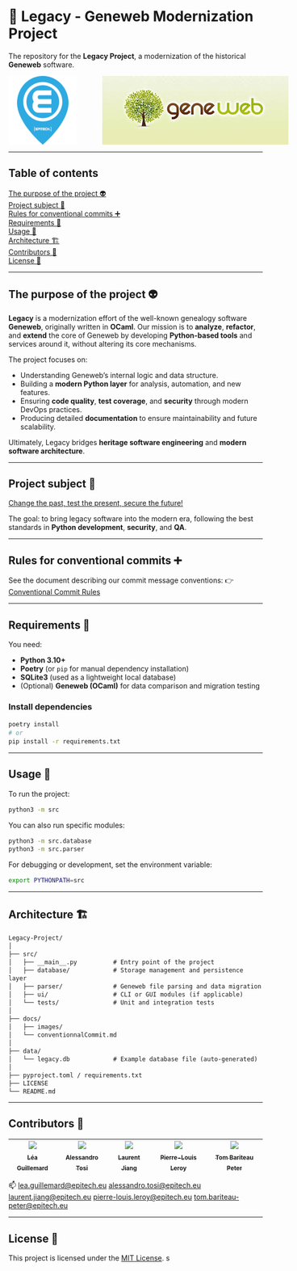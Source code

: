 # 🧬 Legacy - Geneweb Modernization Project

The repository for the **Legacy Project**, a modernization of the historical **Geneweb** software.

<div id="pictureLegacy" style="display: flex;">  
  <img src="docs/images/pictureEpitech.png" alt="picture Epitech" width="136" height="136" style="margin-right: 50px;">  
  <img src="docs/images/logoGeneweb.jpeg" alt="picture Legacy" width="369" height="136" style="margin-right: 50px;">  
</div>  

---

## Table of contents

[The purpose of the project 👽](#purpose_project)<br />
[Project subject 📄](#subject_project)<br />
[Rules for conventional commits ➕](#conventionnal_commit)<br />
[Requirements 🔧](#requirements)<br />
[Usage 🧠](#usage)<br />
[Architecture 🏗️](#architecture)<br />
[Contributors 👋](#contributors)<br />
[License 🔑](#license)<br />

---

## <a id="purpose_project"></a> The purpose of the project 👽

**Legacy** is a modernization effort of the well-known genealogy software **Geneweb**, originally written in **OCaml**.
Our mission is to **analyze**, **refactor**, and **extend** the core of Geneweb by developing **Python-based tools** and services around it, without altering its core mechanisms.

The project focuses on:

* Understanding Geneweb’s internal logic and data structure.
* Building a **modern Python layer** for analysis, automation, and new features.
* Ensuring **code quality**, **test coverage**, and **security** through modern DevOps practices.
* Producing detailed **documentation** to ensure maintainability and future scalability.

Ultimately, Legacy bridges **heritage software engineering** and **modern software architecture**.

---

## <a id="subject_project"></a> Project subject 📄

[Change the past, test the present, secure the future!](https://intra.epitech.eu/module/2025/G-ING-900/PAR-9-1/acti-705069/project/file/G-ING-900_legacy.pdf)

The goal: to bring legacy software into the modern era, following the best standards in **Python development**, **security**, and **QA**.

---

## <a id="conventionnal_commit"></a> Rules for conventional commits ➕

See the document describing our commit message conventions:
👉 [Conventional Commit Rules](docs/conventionnalCommit.md)

---

## <a id="requirements"></a> Requirements 🔧

You need:

* **Python 3.10+**
* **Poetry** (or `pip` for manual dependency installation)
* **SQLite3** (used as a lightweight local database)
* (Optional) **Geneweb (OCaml)** for data comparison and migration testing

### Install dependencies

```bash
poetry install
# or
pip install -r requirements.txt
```

---

## <a id="usage"></a> Usage 🧠

To run the project:

```bash
python3 -m src
```

You can also run specific modules:

```bash
python3 -m src.database
python3 -m src.parser
```

For debugging or development, set the environment variable:

```bash
export PYTHONPATH=src
```

---

## <a id="architecture"></a> Architecture 🏗️

```
Legacy-Project/
│
├── src/
│   ├── __main__.py          # Entry point of the project
│   ├── database/            # Storage management and persistence layer
│   ├── parser/              # Geneweb file parsing and data migration
│   ├── ui/                  # CLI or GUI modules (if applicable)
│   └── tests/               # Unit and integration tests
│
├── docs/
│   ├── images/
│   └── conventionnalCommit.md
│
├── data/
│   └── legacy.db            # Example database file (auto-generated)
│
├── pyproject.toml / requirements.txt
├── LICENSE
└── README.md
```

---

## <a id="contributors"></a> Contributors 👋

| [<img src="https://github.com/Steci.png?size=85" width=85><br><sub>Léa Guillemard</sub>](https://github.com/Steci) | [<img src="https://github.com/Criticat02.png?size=85" width=85><br><sub>Alessandro Tosi</sub>](https://github.com/Criticat02) | [<img src="https://github.com/laurentjiang.png?size=85" width=85><br><sub>Laurent Jiang</sub>](https://github.com/laurentjiang) | [<img src="https://github.com/Pierrelouisleroy.png?size=85" width=85><br><sub>Pierre-Louis Leroy</sub>](https://github.com/Pierrelouisleroy) | [<img src="https://github.com/Tomi-Tom.png?size=85" width=85><br><sub>Tom Bariteau Peter</sub>](https://github.com/Tomi-Tom) |
| :----------------------------------------------------------------------------------------------------------------: | :---------------------------------------------------------------------------------------------------------------------------: | :-----------------------------------------------------------------------------------------------------------------------------: | :------------------------------------------------------------------------------------------------------------------------------------------: | :--------------------------------------------------------------------------------------------------------------------------: |

📫
[lea.guillemard@epitech.eu](mailto:lea.guillemard@epitech.eu)
[alessandro.tosi@epitech.eu](mailto:alessandro.tosi@epitech.eu)
[laurent.jiang@epitech.eu](mailto:laurent.jiang@epitech.eu)
[pierre-louis.leroy@epitech.eu](mailto:pierre-louis.leroy@epitech.eu)
[tom.bariteau-peter@epitech.eu](mailto:tom.bariteau-peter@epitech.eu)

---

## <a id="license"></a> License 🔑

This project is licensed under the [MIT License](LICENSE).
s